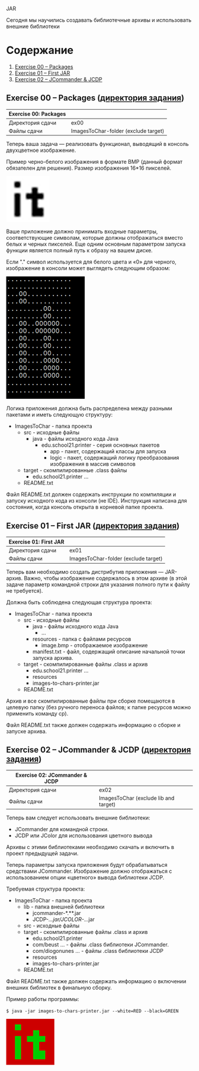 JAR

Сегодня мы научились создавать библиотечные архивы и использовать внешние библиотеки

# Содержание

1. [Exercise 00 – Packages]()
2. [Exercise 01 – First JAR]()
3. [Exercise 02 – JCommander & JCDP]()


## Exercise 00 – Packages ([директория задания](src/ex00))

| Exercise 00: Packages |                                      |
|-----------------------|--------------------------------------|
| Директория сдачи	     | ex00                                 |
| Файлы сдачи	          | ImagesToChar-folder (exclude target) |

Теперь ваша задача — реализовать функционал, выводящий в консоль двухцветное изображение.

Пример черно-белого изображения в формате BMP (данный формат обязателен для решения). Размер изображения 16*16 пикселей.

![it](misc/images/it_black.png)

Ваше приложение должно принимать входные параметры, соответствующие символам, которые должны отображаться вместо белых и черных пикселей. Еще одним основным параметром запуска функции является полный путь к образу на вашем диске.

Если "." символ используется для белого цвета и «0» для черного, изображение в консоли может выглядеть следующим образом:

![it_console](misc/images/it_console.png)

Логика приложения должна быть распределена между разными пакетами и иметь следующую структуру:

- ImagesToChar - папка проекта
    - src - исходные файлы
        - java - файлы исходного кода Java
          - edu.school21.printer - серия основных пакетов
            - app - пакет, содержащий классы для запуска
            - logic - пакет, содержащий логику преобразования изображения в массив символов
    - target - скомпилированные .class файлы
      - edu.school21.printer ...
    - README.txt

Файл README.txt должен содержать инструкции по компиляции и запуску исходного кода из консоли (не IDE). Инструкция написана для состояния, когда консоль открыта в корневой папке проекта.


## Exercise 01 – First JAR ([директория задания](src/ex01))

| Exercise 01: First JAR |                                      |
|------------------------|--------------------------------------|
| Директория сдачи	      | ex01                                 |
| Файлы сдачи	           | ImagesToChar-folder (exclude target) |

Теперь вам необходимо создать дистрибутив приложения — JAR-архив. Важно, чтобы изображение содержалось в этом архиве (в этой задаче параметр командной строки для указания полного пути к файлу не требуется).

Должна быть соблюдена следующая структура проекта:

- ImagesToChar - папка проекта
    - src - исходные файлы
        - java - файлы исходного кода Java
            - ...
        - resources - папка с файлами ресурсов
            - image.bmp - отображаемое изображение
        - manifest.txt - файл, содержащий описание начальной точки запуска архива.
    - target - скомпилированные файлы .class и архив
        - edu.school21.printer ...
        - resources
        - images-to-chars-printer.jar
    - README.txt

Архив и все скомпилированные файлы при сборке помещаются в целевую папку (без ручного переноса файлов; к папке ресурсов можно применить команду cp).

Файл README.txt также должен содержать информацию о сборке и запуске архива.


## Exercise 02 – JCommander & JCDP ([директория задания](src/ex02))

| Exercise 02: JCommander & JCDP |                                        |
|--------------------------------|----------------------------------------|
| Директория сдачи	              | ex02                                   |
| Файлы сдачи                    | 	ImagesToChar (exclude lib and target) |

Теперь вам следует использовать внешние библиотеки:

- JCommander для командной строки.
- JCDP или JColor для использования цветного вывода

Архивы с этими библиотеками необходимо скачать и включить в проект предыдущей задачи.

Теперь параметры запуска приложения будут обрабатываться средствами JCommander. Изображение должно отображаться с использованием опции «цветного» вывода библиотеки JCDP.

Требуемая структура проекта:

- ImagesToChar - папка проекта
    - lib - папка внешней библиотеки
      - jcommander-*.**.jar
      - JCDP-*.*.*.jar/JCOLOR-*.*.*.jar
    - src - исходные файлы
    - target - скомпилированные файлы .class и архив
      - edu.school21.printer
      - com/beust ... - файлы .class библиотеки JCommander.
      - com/diogonunes ... - файлы .class библиотеки JCDP
      - resources
      - images-to-chars-printer.jar
    - README.txt

Файл README.txt также должен содержать информацию о включении внешних библиотек в финальную сборку.

Пример работы программы:

`$ java -jar images-to-chars-printer.jar --white=RED --black=GREEN`

![it_red](misc/images/it_red.png)
